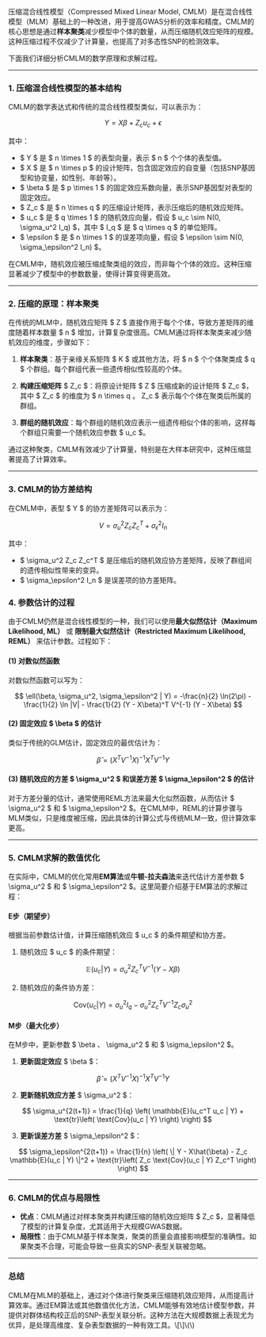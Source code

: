 压缩混合线性模型（Compressed Mixed Linear Model, CMLM）是在混合线性模型（MLM）基础上的一种改进，用于提高GWAS分析的效率和精度。CMLM的核心思想是通过**样本聚类**减少模型中个体的数量，从而压缩随机效应矩阵的规模。这种压缩过程不仅减少了计算量，也提高了对多态性SNP的检测效率。

下面我们详细分析CMLM的数学原理和求解过程。

---

### **1. 压缩混合线性模型的基本结构**

CMLM的数学表达式和传统的混合线性模型类似，可以表示为：

$$
Y = X\beta + Z_c u_c + \epsilon
$$

其中：
- $ Y $ 是 $ n \times 1 $ 的表型向量，表示 $ n $ 个个体的表型值。
- $ X $ 是 $ n \times p $ 的设计矩阵，包含固定效应的自变量（包括SNP基因型和协变量，如性别、年龄等）。
- $ \beta $ 是 $ p \times 1 $ 的固定效应系数向量，表示SNP基因型对表型的固定效应。
- $ Z_c $ 是 $ n \times q $ 的压缩设计矩阵，表示压缩后的随机效应矩阵。
- $ u_c $ 是 $ q \times 1 $ 的随机效应向量，假设 $ u_c \sim N(0, \sigma_u^2 I_q) $，其中 $ I_q $ 是 $ q \times q $ 的单位矩阵。
- $ \epsilon $ 是 $ n \times 1 $ 的误差项向量，假设 $ \epsilon \sim N(0, \sigma_\epsilon^2 I_n) $。

在CMLM中，随机效应被压缩成聚类组的效应，而非每个个体的效应。这种压缩显著减少了模型中的参数数量，使得计算变得更高效。

---

### **2. 压缩的原理：样本聚类**

在传统的MLM中，随机效应矩阵 $ Z $ 直接作用于每个个体，导致方差矩阵的维度随着样本数量 $ n $ 增加，计算复杂度很高。CMLM通过将样本聚类来减少随机效应的维度，步骤如下：

1. **样本聚类**：基于亲缘关系矩阵 $ K $ 或其他方法，将 $ n $ 个个体聚类成 $ q $ 个群组。每个群组代表一些遗传相似性较高的个体。
   
2. **构建压缩矩阵** $ Z_c $：将原设计矩阵 $ Z $ 压缩成新的设计矩阵 $ Z_c $，其中 $ Z_c $ 的维度为 $ n \times q $。$ Z_c $ 表示每个个体在聚类后所属的群组。

3. **群组的随机效应**：每个群组的随机效应表示一组遗传相似个体的影响，这样每个群组只需要一个随机效应参数 $ u_c $。

通过这种聚类，CMLM有效减少了计算量，特别是在大样本研究中，这种压缩显著提高了计算效率。

---

### **3. CMLM的协方差结构**

在CMLM中，表型 $ Y $ 的协方差矩阵可以表示为：

$$
V = \sigma_u^2 Z_c Z_c^T + \sigma_\epsilon^2 I_n
$$

其中：

- $ \sigma_u^2 Z_c Z_c^T $ 是压缩后的随机效应协方差矩阵，反映了群组间的遗传相似性带来的变异。
- $ \sigma_\epsilon^2 I_n $ 是误差项的协方差矩阵。

### **4. 参数估计的过程**

由于CMLM仍然是混合线性模型的一种，我们可以使用**最大似然估计（Maximum Likelihood, ML）** 或 **限制最大似然估计（Restricted Maximum Likelihood, REML）** 来估计参数。过程如下：

#### (1) 对数似然函数

对数似然函数可以写为：

$$
\ell(\beta, \sigma_u^2, \sigma_\epsilon^2 | Y) = -\frac{n}{2} \ln(2\pi) - \frac{1}{2} \ln |V| - \frac{1}{2} (Y - X\beta)^T V^{-1} (Y - X\beta)
$$

#### (2) 固定效应 $ \beta $ 的估计

类似于传统的GLM估计，固定效应的最优估计为：

$$
\hat{\beta} = (X^T V^{-1} X)^{-1} X^T V^{-1} Y
$$

#### (3) 随机效应的方差 $ \sigma_u^2 $ 和误差方差 $ \sigma_\epsilon^2 $ 的估计

对于方差分量的估计，通常使用REML方法来最大化似然函数，从而估计 $ \sigma_u^2 $ 和 $ \sigma_\epsilon^2 $。在CMLM中，REML的计算步骤与MLM类似，只是维度被压缩，因此具体的计算公式与传统MLM一致，但计算效率更高。

---

### **5. CMLM求解的数值优化**

在实际中，CMLM的优化常用**EM算法**或**牛顿-拉夫森法**来迭代估计方差参数 $ \sigma_u^2 $ 和 $ \sigma_\epsilon^2 $。这里简要介绍基于EM算法的求解过程：

#### **E步**（期望步）

根据当前参数估计值，计算压缩随机效应 $ u_c $ 的条件期望和协方差。

1. 随机效应 $ u_c $ 的条件期望：

$$
\mathbb{E}(u_c | Y) = \sigma_u^2 Z_c^T V^{-1} (Y - X\beta)
$$

2. 随机效应的条件协方差：

$$
\text{Cov}(u_c | Y) = \sigma_u^2 I_q - \sigma_u^2 Z_c^T V^{-1} Z_c \sigma_u^2
$$

#### **M步**（最大化步）

在M步中，更新参数 $ \beta $、$ \sigma_u^2 $ 和 $ \sigma_\epsilon^2 $。

1. **更新固定效应** $ \beta $：

$$
\hat{\beta} = (X^T V^{-1} X)^{-1} X^T V^{-1} Y
$$

2. **更新随机效应方差** $ \sigma_u^2 $：

$$
\sigma_u^{2(t+1)} = \frac{1}{q} \left( \mathbb{E}(u_c^T u_c | Y) + \text{tr}\left( \text{Cov}(u_c | Y) \right) \right)
$$

3. **更新误差方差** $ \sigma_\epsilon^2 $：

$$
\sigma_\epsilon^{2(t+1)} = \frac{1}{n} \left( \| Y - X\hat{\beta} - Z_c \mathbb{E}(u_c | Y) \|^2 + \text{tr}\left( Z_c \text{Cov}(u_c | Y) Z_c^T \right) \right)
$$

---

### **6. CMLM的优点与局限性**

- **优点**：CMLM通过对样本聚类并构建压缩的随机效应矩阵 $ Z_c $，显著降低了模型的计算复杂度，尤其适用于大规模GWAS数据。
- **局限性**：由于CMLM基于样本聚类，聚类的质量会直接影响模型的准确性。如果聚类不合理，可能会导致一些真实的SNP-表型关联被忽略。

---

### **总结**

CMLM在MLM的基础上，通过对个体进行聚类来压缩随机效应矩阵，从而提高计算效率。通过EM算法或其他数值优化方法，CMLM能够有效地估计模型参数，并提供对群体结构校正后的SNP-表型关联分析。这种方法在大规模数据上表现尤为优异，是处理高维度、复杂表型数据的一种有效工具。\\[\\]\\(\\)